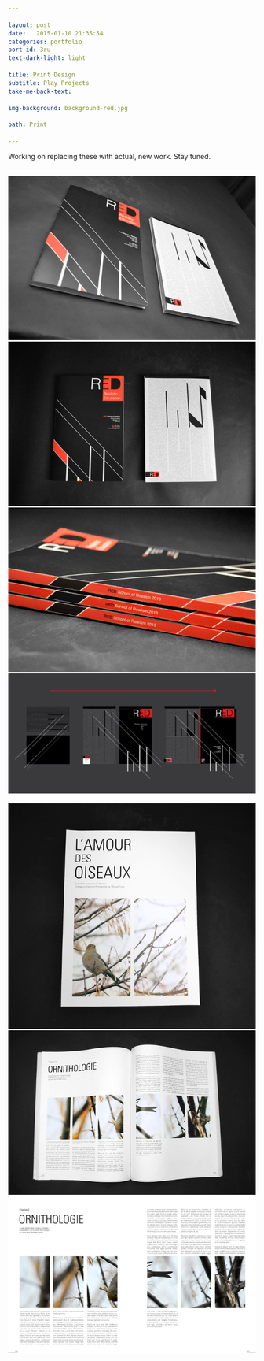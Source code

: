 ```yaml
---

layout: post
date:   2015-01-10 21:35:54
categories: portfolio
port-id: 3ru
text-dark-light: light

title: Print Design
subtitle: Play Projects
take-me-back-text:

img-background: background-red.jpg

path: Print

---
```


Working on replacing these with actual, new work. Stay tuned.

<div className="image-container">
    <img className="clear" src=""/>
    <img className="w2" src="./img/work/red/red-angle.jpg"/>
    <img className="w2" src="./img/work/red/red-front.jpg"/>
    <img className="w2" src="./img/work/red/red-spine.jpg"/>
    <img className="w4" src="./img/work/red/red-process.jpg"/>
</div>

<div className="image-container">
    <img className="clear" src=""/>
    <img className="w2" src="./img/work/orni/orni-cover.jpg"/>
    <img className="w2" src="./img/work/orni/orni-book.jpg"/>
    <img className="w2" src="./img/work/orni/orni-spread.jpg"/>
</div>
